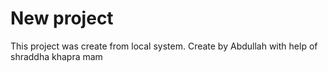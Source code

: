 # New project

This project was create  from local system.
Create by Abdullah with help of shraddha khapra mam